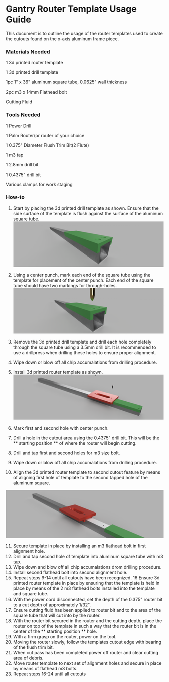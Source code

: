 # Gantry Router Template Usage Guide
This document is to outline the usage of the router templates used to create the cutouts found on the x-axis aluminum frame piece.

### Materials Needed
1 3d printed router template

1 3d printed drill template

1pc 1" x 36" aluminum square tube, 0.0625" wall thickness

2pc m3 x 14mm Flathead bolt

Cutting Fluid

### Tools Needed
1 Power Drill

1 Palm Router(or router of your choice

1 0.375" Diameter Flush Trim Bit(2 Flute)

1 m3 tap

1 2.8mm drill bit

1 0.4375" drill bit

Various clamps for work staging


### How-to
1.  Start by placing the 3d printed drill template as shown.  Ensure that the side surface of the template is flush against the surface of the aluminum square tube.
![Rhino Motion System](https://github.com/Makersmic/Rhino-3d-Printer/blob/main/Literature/Gantry_Router_Template_Illustra_Align1.PNG)



2.  Using a center punch, mark each end of the square tube using the template for placement of the center punch.  Each end of the square tube should have two markings for through-holes.
![Rhino Motion System](https://github.com/Makersmic/Rhino-3d-Printer/blob/main/Literature/Gantry_Router_Template_Illustra_Punch.png)



3.  Remove the 3d printed drill template and drill each hole completely through the square tube using a 3.5mm drill bit.  It is recommended to use a drillpress when drilling these holes to ensure proper alignment.
4.  Wipe down or blow off all chip accumalations from drilling procedure.
5.  Install 3d printed router template as shown.
![Rhino Motion System](https://github.com/Makersmic/Rhino-3d-Printer/blob/main/Literature/Gantry_Router_Template_Illustra.png)



6.  Mark first and second hole with center punch.
7.  Drill a hole in the cutout area using the 0.4375" drill bit.  This will be the ** starting position ** of where the router will begin cutting.
8.  Drill and tap first and second holes for m3 size bolt.
9.  Wipe down or blow off all chip accumalations from drilling procedure.
10.  Align the 3d printed router template to second cutout feature by means of aligning first hole of template to the second tapped hole of the aluminum square.

![Rhino Motion System](https://github.com/Makersmic/Rhino-3d-Printer/blob/main/Literature/Gantry_Router_Template_Illustra_Second.png)



11. Secure template in place by installing an m3 flathead bolt in first alignment hole.
12.  Drill and tap second hole of template into aluminum square tube  with m3 tap.
13.  Wipe down and blow off all chip accumalations drom drilling procedure.
14.  Install second flathead bolt into second alignment hole.
15.  Repeat steps 9-14 until all cutouts have been recognized.
16   Ensure 3d printed router template in place by ensuring that the template is held in place by means of the 2 m3 flathead bolts installed into the template and square tube.
17.  With the power cord disconnected, set the depth of the 0.375" router bit to a cut depth of approximately 1/32".  
18.  Ensure cutting fluid has been applied to router bit and to the area of the square tube that will cut into by the router.
19.  With the router bit secured in the router and the cutting depth, place the router on top of the template in such a way that the router bit is in the center of the ** starting position ** hole.
20.  With a firm grasp on the router, power on the tool.
21.  Moving the router slowly, follow the templates cutout edge with bearing of the flush trim bit.
22.  When cut pass has been completed power off router and clear cutting area of debris.
23.  Move router template to next set of alignment holes and secure in place by means of flathead m3 bolts.
24.  Repeat steps 16-24 until all cutouts
